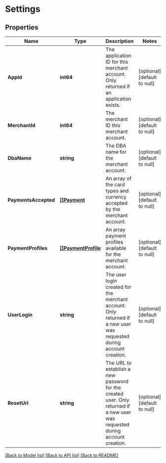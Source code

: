 # Settings

## Properties
Name | Type | Description | Notes
------------ | ------------- | ------------- | -------------
**AppId** | **int64** | The application ID for this merchant account.  Only returned if an application exists. | [optional] [default to null]
**MerchantId** | **int64** | The merchant ID this merchant account. | [optional] [default to null]
**DbaName** | **string** | The DBA name for the merchant account. | [optional] [default to null]
**PaymentsAccepted** | [**[]Payment**](Payment.md) | An array of the card types and currency accepted by the merchant account. | [optional] [default to null]
**PaymentProfiles** | [**[]PaymentProfile**](PaymentProfile.md) | An array payment profiles available for the merchant account. | [optional] [default to null]
**UserLogin** | **string** | The user login created for the merchant account.  Only returned if a new user was requested during account creation. | [optional] [default to null]
**ResetUrl** | **string** | The URL to establish a new password for the created user.  Only returned if a new user was requested during account creation. | [optional] [default to null]

[[Back to Model list]](../README.md#documentation-for-models) [[Back to API list]](../README.md#documentation-for-api-endpoints) [[Back to README]](../README.md)

